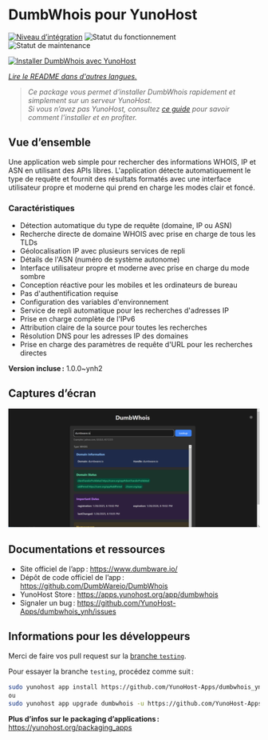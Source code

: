 <!--
Nota bene : ce README est automatiquement généré par <https://github.com/YunoHost/apps/tree/master/tools/readme_generator>
Il NE doit PAS être modifié à la main.
-->

# DumbWhois pour YunoHost

[![Niveau d’intégration](https://apps.yunohost.org/badge/integration/dumbwhois)](https://ci-apps.yunohost.org/ci/apps/dumbwhois/)
![Statut du fonctionnement](https://apps.yunohost.org/badge/state/dumbwhois)
![Statut de maintenance](https://apps.yunohost.org/badge/maintained/dumbwhois)

[![Installer DumbWhois avec YunoHost](https://install-app.yunohost.org/install-with-yunohost.svg)](https://install-app.yunohost.org/?app=dumbwhois)

*[Lire le README dans d'autres langues.](./ALL_README.md)*

> *Ce package vous permet d’installer DumbWhois rapidement et simplement sur un serveur YunoHost.*  
> *Si vous n’avez pas YunoHost, consultez [ce guide](https://yunohost.org/install) pour savoir comment l’installer et en profiter.*

## Vue d’ensemble

Une application web simple pour rechercher des informations WHOIS, IP et ASN en utilisant des APIs libres. L'application détecte automatiquement le type de requête et fournit des résultats formatés avec une interface utilisateur propre et moderne qui prend en charge les modes clair et foncé.

### Caractéristiques

- Détection automatique du type de requête (domaine, IP ou ASN)
- Recherche directe de domaine WHOIS avec prise en charge de tous les TLDs
- Géolocalisation IP avec plusieurs services de repli
- Détails de l'ASN (numéro de système autonome)
- Interface utilisateur propre et moderne avec prise en charge du mode sombre
- Conception réactive pour les mobiles et les ordinateurs de bureau
- Pas d'authentification requise
- Configuration des variables d'environnement
- Service de repli automatique pour les recherches d'adresses IP
- Prise en charge complète de l'IPv6
- Attribution claire de la source pour toutes les recherches
- Résolution DNS pour les adresses IP des domaines
- Prise en charge des paramètres de requête d'URL pour les recherches directes
    

**Version incluse :** 1.0.0~ynh2

## Captures d’écran

![Capture d’écran de DumbWhois](./doc/screenshots/screenshot.png)

## Documentations et ressources

- Site officiel de l’app : <https://www.dumbware.io/>
- Dépôt de code officiel de l’app : <https://github.com/DumbWareio/DumbWhois>
- YunoHost Store : <https://apps.yunohost.org/app/dumbwhois>
- Signaler un bug : <https://github.com/YunoHost-Apps/dumbwhois_ynh/issues>

## Informations pour les développeurs

Merci de faire vos pull request sur la [branche `testing`](https://github.com/YunoHost-Apps/dumbwhois_ynh/tree/testing).

Pour essayer la branche `testing`, procédez comme suit :

```bash
sudo yunohost app install https://github.com/YunoHost-Apps/dumbwhois_ynh/tree/testing --debug
ou
sudo yunohost app upgrade dumbwhois -u https://github.com/YunoHost-Apps/dumbwhois_ynh/tree/testing --debug
```

**Plus d’infos sur le packaging d’applications :** <https://yunohost.org/packaging_apps>
